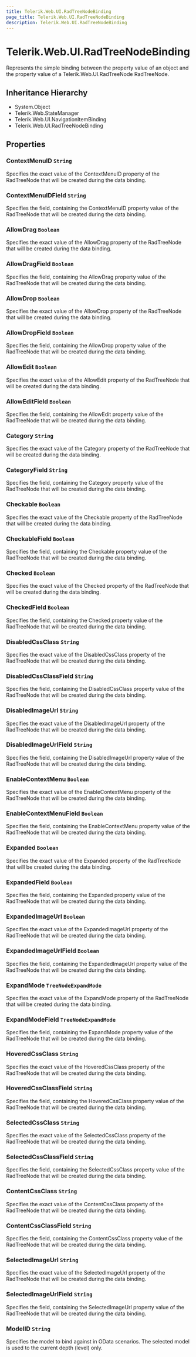 ```yaml
---
title: Telerik.Web.UI.RadTreeNodeBinding
page_title: Telerik.Web.UI.RadTreeNodeBinding
description: Telerik.Web.UI.RadTreeNodeBinding
---
```


# Telerik.Web.UI.RadTreeNodeBinding

Represents the simple binding between the property value of an object and the property value of a
            	Telerik.Web.UI.RadTreeNode RadTreeNode.

## Inheritance Hierarchy

* System.Object
* Telerik.Web.StateManager
* Telerik.Web.UI.NavigationItemBinding
* Telerik.Web.UI.RadTreeNodeBinding

## Properties

###  ContextMenuID `String`

Specifies the exact value of the ContextMenuID property of the
            	RadTreeNode that will be created during the data binding.

###  ContextMenuIDField `String`

Specifies the field, containing the ContextMenuID property 
            	value of the RadTreeNode that will be created during
            	the data binding.

###  AllowDrag `Boolean`

Specifies the exact value of the AllowDrag property of the
            	RadTreeNode that will be created during the data binding.

###  AllowDragField `Boolean`

Specifies the field, containing the AllowDrag property 
            	value of the RadTreeNode that will be created during
            	the data binding.

###  AllowDrop `Boolean`

Specifies the exact value of the AllowDrop property of the
            	RadTreeNode that will be created during the data binding.

###  AllowDropField `Boolean`

Specifies the field, containing the AllowDrop property 
            	value of the RadTreeNode that will be created during
            	the data binding.

###  AllowEdit `Boolean`

Specifies the exact value of the AllowEdit property of the
            	RadTreeNode that will be created during the data binding.

###  AllowEditField `Boolean`

Specifies the field, containing the AllowEdit property 
            	value of the RadTreeNode that will be created during
            	the data binding.

###  Category `String`

Specifies the exact value of the Category property of the
            	RadTreeNode that will be created during the data binding.

###  CategoryField `String`

Specifies the field, containing the Category property 
            	value of the RadTreeNode that will be created during
            	the data binding.

###  Checkable `Boolean`

Specifies the exact value of the Checkable property of the
            	RadTreeNode that will be created during the data binding.

###  CheckableField `Boolean`

Specifies the field, containing the Checkable property 
            	value of the RadTreeNode that will be created during
            	the data binding.

###  Checked `Boolean`

Specifies the exact value of the Checked property of the
            	RadTreeNode that will be created during the data binding.

###  CheckedField `Boolean`

Specifies the field, containing the Checked property 
            	value of the RadTreeNode that will be created during
            	the data binding.

###  DisabledCssClass `String`

Specifies the exact value of the DisabledCssClass property of the
            	RadTreeNode that will be created during the data binding.

###  DisabledCssClassField `String`

Specifies the field, containing the DisabledCssClass property 
            	value of the RadTreeNode that will be created during
            	the data binding.

###  DisabledImageUrl `String`

Specifies the exact value of the DisabledImageUrl property of the
            	RadTreeNode that will be created during the data binding.

###  DisabledImageUrlField `String`

Specifies the field, containing the DisabledImageUrl property 
            	value of the RadTreeNode that will be created during
            	the data binding.

###  EnableContextMenu `Boolean`

Specifies the exact value of the EnableContextMenu property of the
            	RadTreeNode that will be created during the data binding.

###  EnableContextMenuField `Boolean`

Specifies the field, containing the EnableContextMenu property 
            	value of the RadTreeNode that will be created during
            	the data binding.

###  Expanded `Boolean`

Specifies the exact value of the Expanded property of the
            	RadTreeNode that will be created during the data binding.

###  ExpandedField `Boolean`

Specifies the field, containing the Expanded property 
            	value of the RadTreeNode that will be created during
            	the data binding.

###  ExpandedImageUrl `Boolean`

Specifies the exact value of the ExpandedImageUrl property of the
            	RadTreeNode that will be created during the data binding.

###  ExpandedImageUrlField `Boolean`

Specifies the field, containing the ExpandedImageUrl property 
            	value of the RadTreeNode that will be created during
            	the data binding.

###  ExpandMode `TreeNodeExpandMode`

Specifies the exact value of the ExpandMode property of the
            	RadTreeNode that will be created during the data binding.

###  ExpandModeField `TreeNodeExpandMode`

Specifies the field, containing the ExpandMode property 
            	value of the RadTreeNode that will be created during
            	the data binding.

###  HoveredCssClass `String`

Specifies the exact value of the HoveredCssClass property of the
            	RadTreeNode that will be created during the data binding.

###  HoveredCssClassField `String`

Specifies the field, containing the HoveredCssClass property 
            	value of the RadTreeNode that will be created during
            	the data binding.

###  SelectedCssClass `String`

Specifies the exact value of the SelectedCssClass property of the
            	RadTreeNode that will be created during the data binding.

###  SelectedCssClassField `String`

Specifies the field, containing the SelectedCssClass property 
            	value of the RadTreeNode that will be created during
            	the data binding.

###  ContentCssClass `String`

Specifies the exact value of the ContentCssClass property of the
            	RadTreeNode that will be created during the data binding.

###  ContentCssClassField `String`

Specifies the field, containing the ContentCssClass property 
            	value of the RadTreeNode that will be created during
            	the data binding.

###  SelectedImageUrl `String`

Specifies the exact value of the SelectedImageUrl property of the
            	RadTreeNode that will be created during the data binding.

###  SelectedImageUrlField `String`

Specifies the field, containing the SelectedImageUrl property 
            	value of the RadTreeNode that will be created during
            	the data binding.

###  ModelID `String`

Specifies the model to bind against in OData scenarios. The selected model is used
            to the current depth (level) only.

